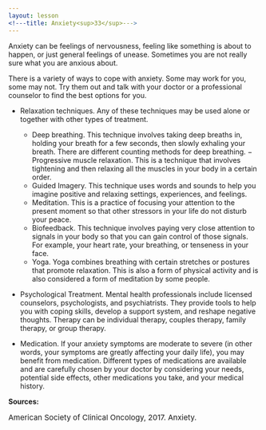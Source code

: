 ```yaml
---
layout: lesson
<!---title: Anxiety<sup>33</sup>--->
---
```


Anxiety can be feelings of nervousness, feeling like something is about to happen, or just general feelings of unease. Sometimes you are not really sure what you are anxious about. 

There is a variety of ways to cope with anxiety. Some may work for you, some may not. Try them out and talk with your doctor or a professional counselor to find the best options for you.

* Relaxation techniques. Any of these techniques may be used alone or together with other types of treatment.

	- Deep breathing. This technique involves taking deep breaths in, holding your breath for a few seconds, then slowly exhaling your breath. There are different counting methods for deep breathing.
	− Progressive muscle relaxation. This is a technique that involves tightening and then relaxing all the muscles in your body in a certain order.
	- Guided Imagery. This technique uses words and sounds to help you imagine positive and relaxing settings, experiences, and feelings. 
	- Meditation. This is a practice of focusing your attention to the present moment so that other stressors in your life do not disturb your peace. 
	- Biofeedback. This technique involves paying very close attention to signals in your body so that you can gain control of those signals. For example, your heart rate, your breathing, or tenseness in your face. 
	- Yoga. Yoga combines breathing with certain stretches or postures that promote relaxation. This is also a form of physical activity and is also considered a form of meditation by some people.

* Psychological Treatment. Mental health professionals include licensed counselors, psychologists, and psychiatrists. They provide tools to help you with coping skills, develop a support system, and reshape negative thoughts. Therapy can be individual therapy, couples therapy, family therapy, or group therapy. 

* Medication. If your anxiety symptoms are moderate to severe (in other words, your symptoms are greatly affecting your daily life), you may benefit from medication. Different types of medications are available and are carefully chosen by your doctor by considering your needs, potential side effects, other medications you take, and your medical history.

**Sources:**

<span style="font-size:15px;">American Society of Clinical Oncology, 2017. Anxiety.</span>
